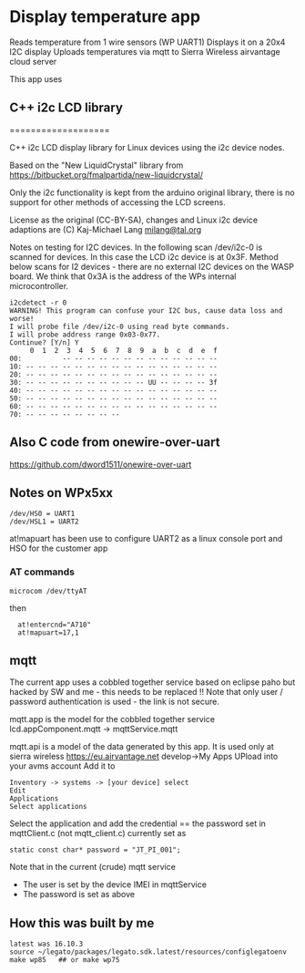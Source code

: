 # Display temperature app

Reads temperature from 1 wire sensors (WP UART1)
Displays it on a 20x4 I2C display
Uploads temperatures via mqtt to Sierra Wireless airvantage cloud server

This app uses
## C++ i2c LCD library
===================

C++ i2c LCD display library for Linux devices using the i2c device nodes.

Based on the "New LiquidCrystal" library from https://bitbucket.org/fmalpartida/new-liquidcrystal/

Only the i2c functionality is kept from the arduino original library, there is no support for
other methods of accessing the LCD screens.

License as the original (CC-BY-SA), changes and Linux i2c device adaptions are (C) Kaj-Michael Lang <milang@tal.org>


Notes on testing for I2C devices. In the following scan /dev/i2c-0 is scanned for devices. In this case the LCD i2c device is at 0x3F. Method below scans for I2 devices - there are no external I2C devices on the WASP board. We think that 0x3A is the address of the WPs internal microcontroller.

```
i2cdetect -r 0
WARNING! This program can confuse your I2C bus, cause data loss and worse!
I will probe file /dev/i2c-0 using read byte commands.
I will probe address range 0x03-0x77.
Continue? [Y/n] Y
     0  1  2  3  4  5  6  7  8  9  a  b  c  d  e  f
00:          -- -- -- -- -- -- -- -- -- -- -- -- --
10: -- -- -- -- -- -- -- -- -- -- -- -- -- -- -- --
20: -- -- -- -- -- -- -- -- -- -- -- -- -- -- -- --
30: -- -- -- -- -- -- -- -- -- -- UU -- -- -- -- 3f
40: -- -- -- -- -- -- -- -- -- -- -- -- -- -- -- --
50: -- -- -- -- -- -- -- -- -- -- -- -- -- -- -- --
60: -- -- -- -- -- -- -- -- -- -- -- -- -- -- -- --
70: -- -- -- -- -- -- -- --
```

## Also C code from onewire-over-uart
https://github.com/dword1511/onewire-over-uart

## Notes on WPx5xx
```
/dev/HS0 = UART1
/dev/HSL1 = UART2
```
at!mapuart has been use to configure UART2 as a linux console port and HSO for the customer app

### AT commands
```
microcom /dev/ttyAT
```

then 
```
  at!entercnd="A710"
  at!mapuart=17,1
```

## mqtt
The current app uses a cobbled together service based on eclipse paho but hacked by SW and me - this needs to be replaced !!
Note that only user / password authentication is used - the link is not secure.

mqtt.app is the model for the cobbled together service 
lcd.appComponent.mqtt -> mqttService.mqtt

mqtt.api is a model of the data generated by this app. It is used only at sierra wireless https://eu.airvantage.net develop->My Apps
UPload into your avms account
Add it to 
```
Inventory -> systems -> [your device] select
Edit
Applications
Select applications
````

Select the application and add the credential == the password set in 
mqttClient.c (not mqtt_client.c) currently set as 
```
static const char* password = "JT_PI_001";
```

Note that in the current (crude) mqtt service 
- The user is set by the device IMEI in mqttService
- The password is set as above 

## How this was built by me
```
latest was 16.10.3
source ~/legato/packages/legato.sdk.latest/resources/configlegatoenv
make wp85   ## or make wp75
```
